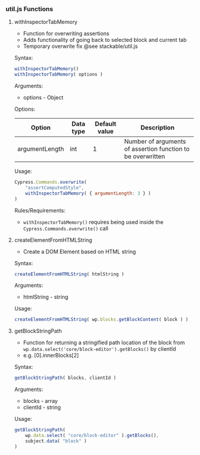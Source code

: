 ### util.js Functions

1. withInspectorTabMemory

    - Function for overwriting assertions
    - Adds functionality of going back to selected block and current tab
    - Temporary overwrite fix @see stackable/util.js

    Syntax:

    ```jsx
    withInspectorTabMemory()
    withInspectorTabMemory( options )
    ```

    Arguments:

    - options - Object

    Options:

    | Option         | Data type | Default value | Description                                                 |
    | -------------- | --------- | ------------- | ----------------------------------------------------------- |
    | argumentLength | int       | 1             | Number of arguments of assertion function to be overwritten |

    Usage:

    ```jsx
    Cypress.Commands.overwrite(
    	"assertComputedStyle",
    	withInspectorTabMemory( { argumentLength: 3 } )
    )
    ```

    Rules/Requirements:

    - `withInspectorTabMemory()` requires being used inside the `Cypress.Commands.overwrite()` call

2. createElementFromHTMLString

    - Create a DOM Element based on HTML string

    Syntax:

    ```jsx
    createElementFromHTMLString( htmlString )
    ```

    Arguments:

    - htmlString - string

    Usage:

    ```jsx
    createElementFromHTMLString( wp.blocks.getBlockContent( block ) )
    ```

3. getBlockStringPath

    - Function for returning a stringified path location of the block from `wp.data.select('core/block-editor').getBlocks()` by clientId
    - e.g. [0].innerBlocks[2]

    Syntax:

    ```jsx
    getBlockStringPath( blocks, clientId )
    ```

    Arguments:

    - blocks - array
    - clientId - string

    Usage:

    ```jsx
    getBlockStringPath(
    	wp.data.select( "core/block-editor" ).getBlocks(),
    	subject.data( "block" )
    )
    ```
